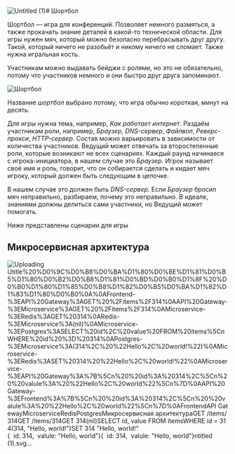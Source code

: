 ![Untitled (1)](https://github.com/user-attachments/assets/90f2bef7-2487-408a-b9fd-bddad0c05493)# Шортбол

Шортбол — игра для конференций. Позволяет немного размяться, а также прокачать знание деталей в какой-то технической области.
Для игры нужен мяч, который можно безопасно перебрасывать друг другу.
Такой, который ничего не разобьёт и никому ничего не сломает.
Также нужна игральная кость.

Участникам можно выдавать бейджи с ролями, но это не обязательно, потому что участников немного и они быстро друг друга запоминают.

![Шортбол](https://github.com/markshevchenko/team-battles/assets/10639110/900c9f36-a7c7-4b32-80e5-ed4dcd2b05d2)

Название *шортбол* выбрано потому, что игра обычно короткая, минут на десять.

Для игры нужна тема, например, *Как работает интернет*.
Раздаём участникам роли, например, *Браузер*, *DNS-сервер*, *Файлвол*, *Реверс-прокси*, *HTTP-сервер*.
Состав можно варьировать в зависимости от количества участников.
Ведущий может отвечать за второстепенные роли, которые возникают не всех сценариях.
Каждый раунд начинаеся с игрока-инициатора, в нашем случае это *Браузер*.
Игрок называет своё имя и роль, говорит, что он собирается сделать и кидает мяч игроку, который должен быть следующим в цепочке.

В нашем случае это должен быть *DNS-сервер*.
Если *Браузер* бросил мяч неправильно, разбираем, почему это неправильно.
В идеале, знаниями должны делиться сами участники, но Ведущий может помогать.

Ниже представлены сценарии для игры

## Микросервисная архитектура

![Uploading U<svg xmlns="http://www.w3.org/2000/svg" xmlns:xlink="http://www.w3.org/1999/xlink" version="1.1" width="798.8863986659478" height="687.0735009828182"><desc>title%20%D0%9C%D0%B8%D0%BA%D1%80%D0%BE%D1%81%D0%B5%D1%80%D0%B2%D0%B8%D1%81%D0%BD%D0%B0%D1%8F%20%D0%B0%D1%80%D1%85%D0%B8%D1%82%D0%B5%D0%BA%D1%82%D1%83%D1%80%D0%B0%0A%0AFrontend-%3EAPI%20Gateway%3AGET%20%2Fitems%2F314%0AAPI%20Gateway-%3EMicroservice%3AGET%20%2Fitems%2F314%0AMicroservice-%3ERedis%3AGET%20314%0ARedis-%3EMicroservice%3A(nil)%0AMicroservice-%3EPostgres%3ASELECT%20id%2C%20value%20FROM%20items%5CnWHERE%20id%20%3D%20314%0APostgres-%3EMicroservice%3A(314%2C%20%22Hello%2C%20world!%22)%0AMicroservice-%3ERedis%3ASET%20314%20%22Hello%2C%20world!%22%0AMicroservice-%3EAPI%20Gateway%3A%7B%5Cn%20%20id%3A%20314%2C%5Cn%20%20valule%3A%20%22Hello%2C%20world%22%5Cn%7D%0AAPI%20Gateway-%3EFrontend%3A%7B%5Cn%20%20id%3A%20314%2C%5Cn%20%20valule%3A%20%22Hello%2C%20world%22%5Cn%7D%0A</desc><defs/><g><g/><g/><g/><g/><g/><g/><g/><g/><g/><g/><g/><g/><g/><g/><g/><g/><g/><g/><g/><g/><g/><g/><g/><g/><g/><g/><g/><g/><g/><g/><g/><g/><g/><g/><g/><g/><g/><g/><g/><g/><g/><g/><g/><g/><g/><g/><g/><g/><g/><g/><g/><g/><g/><g/><g/><g/><g/><g/><g/><g/><g/><g/><g/><g/><g/><g/><g/><g/><g/><g/><g/><g/><g/><g/><g/><g/><g/><g/><g/><g/><g/><g/><g/><g/><g/><g/><g/><g/><g/><g/><g/><g/><g/><g/><g><rect fill="white" stroke="none" x="0" y="0" width="798" height="687"/></g><g/><g><path fill="none" stroke="black" paint-order="fill stroke markers" d=" M 55.22915733792188 95.73914152281817 L 55.22915733792188 687.0735009828182" stroke-miterlimit="10" stroke-width="1.3612669416666667" stroke-dasharray="12.565541,5.445067766666667"/><path fill="none" stroke="black" paint-order="fill stroke markers" d=" M 240.37876502301302 95.73914152281817 L 240.37876502301302 687.0735009828182" stroke-miterlimit="10" stroke-width="1.3612669416666667" stroke-dasharray="12.565541,5.445067766666667"/><path fill="none" stroke="black" paint-order="fill stroke markers" d=" M 425.52837270810414 95.73914152281817 L 425.52837270810414 687.0735009828182" stroke-miterlimit="10" stroke-width="1.3612669416666667" stroke-dasharray="12.565541,5.445067766666667"/><path fill="none" stroke="black" paint-order="fill stroke markers" d=" M 621.2721271217109 95.73914152281817 L 621.2721271217109 687.0735009828182" stroke-miterlimit="10" stroke-width="1.3612669416666667" stroke-dasharray="12.565541,5.445067766666667"/><path fill="none" stroke="black" paint-order="fill stroke markers" d=" M 744.0688471629869 95.73914152281817 L 744.0688471629869 687.0735009828182" stroke-miterlimit="10" stroke-width="1.3612669416666667" stroke-dasharray="12.565541,5.445067766666667"/></g><g><path fill="none" stroke="none"/><g><path fill="white" stroke="black" paint-order="fill stroke markers" d=" M 8.167601650000002 51.63409261281818 L 102.29071302584376 51.63409261281818 L 102.29071302584376 95.73914152281817 L 8.167601650000002 95.73914152281817 L 8.167601650000002 51.63409261281818 Z" stroke-miterlimit="10" stroke-width="2.613632528" stroke-dasharray=""/></g><g><g/><text fill="black" stroke="none" font-family="sans-serif" font-size="11pt" font-style="normal" font-weight="normal" text-decoration="normal" x="25.891297230500008" y="79.40393822281817" text-anchor="start" dominant-baseline="alphabetic" xml:space="preserve">Frontend</text></g><path fill="none" stroke="none"/><g><path fill="white" stroke="black" paint-order="fill stroke markers" d=" M 179.8776951749349 51.63409261281818 L 300.87983487109113 51.63409261281818 L 300.87983487109113 95.73914152281817 L 179.8776951749349 95.73914152281817 L 179.8776951749349 51.63409261281818 Z" stroke-miterlimit="10" stroke-width="2.613632528" stroke-dasharray=""/></g><g><g/><text fill="black" stroke="none" font-family="sans-serif" font-size="11pt" font-style="normal" font-weight="normal" text-decoration="normal" x="197.6013907554349" y="79.40393822281817" text-anchor="start" dominant-baseline="alphabetic" xml:space="preserve">API Gateway</text></g><path fill="none" stroke="none"/><g><path fill="white" stroke="black" paint-order="fill stroke markers" d=" M 366.67013275504553 51.63409261281818 L 484.38661266116276 51.63409261281818 L 484.38661266116276 95.73914152281817 L 366.67013275504553 95.73914152281817 L 366.67013275504553 51.63409261281818 Z" stroke-miterlimit="10" stroke-width="2.613632528" stroke-dasharray=""/></g><g><g/><text fill="black" stroke="none" font-family="sans-serif" font-size="11pt" font-style="normal" font-weight="normal" text-decoration="normal" x="384.39382833554555" y="79.40393822281817" text-anchor="start" dominant-baseline="alphabetic" xml:space="preserve">Microservice</text></g><path fill="none" stroke="none"/><g><path fill="white" stroke="black" paint-order="fill stroke markers" d=" M 584.8082810895507 51.63409261281818 L 657.7359731538711 51.63409261281818 L 657.7359731538711 95.73914152281817 L 584.8082810895507 95.73914152281817 L 584.8082810895507 51.63409261281818 Z" stroke-miterlimit="10" stroke-width="2.613632528" stroke-dasharray=""/></g><g><g/><text fill="black" stroke="none" font-family="sans-serif" font-size="11pt" font-style="normal" font-weight="normal" text-decoration="normal" x="602.5319766700508" y="79.40393822281817" text-anchor="start" dominant-baseline="alphabetic" xml:space="preserve">Redis</text></g><path fill="none" stroke="none"/><g><path fill="white" stroke="black" paint-order="fill stroke markers" d=" M 697.418897310026 51.63409261281818 L 790.7187970159479 51.63409261281818 L 790.7187970159479 95.73914152281817 L 697.418897310026 95.73914152281817 L 697.418897310026 51.63409261281818 Z" stroke-miterlimit="10" stroke-width="2.613632528" stroke-dasharray=""/></g><g><g/><text fill="black" stroke="none" font-family="sans-serif" font-size="11pt" font-style="normal" font-weight="normal" text-decoration="normal" x="715.142592890526" y="79.40393822281817" text-anchor="start" dominant-baseline="alphabetic" xml:space="preserve">Postgres</text></g></g><g><g><text fill="black" stroke="none" font-family="sans-serif" font-size="16pt" font-style="normal" font-weight="normal" text-decoration="normal" x="252.32512664794922" y="24.651306798181814" text-anchor="start" dominant-baseline="alphabetic" xml:space="preserve">Микросервисная архитектура</text></g><g><rect fill="white" stroke="none" x="94.43385799259634" y="128.4095481228182" width="106.74020637574219" height="21.23576429"/><text fill="black" stroke="none" font-family="sans-serif" font-size="11pt" font-style="normal" font-weight="normal" text-decoration="normal" x="96.88413848759635" y="143.1112310928182" text-anchor="start" dominant-baseline="alphabetic" xml:space="preserve">GET /items/314</text></g><g><path fill="none" stroke="black" paint-order="fill stroke markers" d=" M 55.22915733792188 149.64531241281819 L 226.92944763934634 149.64531241281819" stroke-miterlimit="10" stroke-width="1.3612669416666667" stroke-dasharray=""/><g transform="translate(240.37876502301302,149.64531241281819) translate(-240.37876502301302,-149.64531241281819)"><path fill="black" stroke="none" paint-order="stroke fill markers" d=" M 226.76609560634634 142.83897770448485 L 240.37876502301302 149.64531241281819 L 226.76609560634634 156.45164712115152 Z"/></g></g><g><rect fill="white" stroke="none" x="279.58346567768746" y="174.1481173628182" width="106.74020637574219" height="21.23576429"/><text fill="black" stroke="none" font-family="sans-serif" font-size="11pt" font-style="normal" font-weight="normal" text-decoration="normal" x="282.0337461726875" y="188.84980033281818" text-anchor="start" dominant-baseline="alphabetic" xml:space="preserve">GET /items/314</text></g><g><path fill="none" stroke="black" paint-order="fill stroke markers" d=" M 240.37876502301302 195.3838816528182 L 412.0790553244375 195.3838816528182" stroke-miterlimit="10" stroke-width="1.3612669416666667" stroke-dasharray=""/><g transform="translate(425.52837270810414,195.3838816528182) translate(-425.52837270810414,-195.3838816528182)"><path fill="black" stroke="none" paint-order="stroke fill markers" d=" M 411.91570329143747 188.57754694448485 L 425.52837270810414 195.3838816528182 L 411.91570329143747 202.19021636115153 Z"/></g></g><g><rect fill="white" stroke="none" x="491.6156798691263" y="219.8866866028182" width="63.5691400915625" height="21.23576429"/><text fill="black" stroke="none" font-family="sans-serif" font-size="11pt" font-style="normal" font-weight="normal" text-decoration="normal" x="494.06596036412634" y="234.58836957281818" text-anchor="start" dominant-baseline="alphabetic" xml:space="preserve">GET 314</text></g><g><path fill="none" stroke="black" paint-order="fill stroke markers" d=" M 425.52837270810414 241.1224508928182 L 607.8228097380443 241.1224508928182" stroke-miterlimit="10" stroke-width="1.3612669416666667" stroke-dasharray=""/><g transform="translate(621.2721271217109,241.1224508928182) translate(-621.2721271217109,-241.1224508928182)"><path fill="black" stroke="none" paint-order="stroke fill markers" d=" M 607.6594577050442 234.31611618448486 L 621.2721271217109 241.1224508928182 L 607.6594577050442 247.92878560115153 Z"/></g></g><g><rect fill="white" stroke="none" x="508.7345229477396" y="265.62525584281815" width="29.331453934335936" height="21.23576429"/><text fill="black" stroke="none" font-family="sans-serif" font-size="11pt" font-style="normal" font-weight="normal" text-decoration="normal" x="511.1848034427396" y="280.3269388128181" text-anchor="start" dominant-baseline="alphabetic" xml:space="preserve">(nil)</text></g><g><path fill="none" stroke="black" paint-order="fill stroke markers" d=" M 621.2721271217109 286.86102013281817 L 438.9776900917708 286.86102013281817" stroke-miterlimit="10" stroke-width="1.3612669416666667" stroke-dasharray=""/><g transform="translate(425.52837270810414,286.86102013281817) translate(-425.52837270810414,-286.86102013281817)"><path fill="black" stroke="none" paint-order="stroke fill markers" d=" M 439.1410421247708 280.05468542448483 L 425.52837270810414 286.86102013281817 L 439.1410421247708 293.6673548411515 Z"/></g></g><g><rect fill="white" stroke="none" x="481.33188046593614" y="311.36382508281815" width="206.93345893921875" height="21.23576429"/><rect fill="white" stroke="none" x="481.33188046593614" y="327.69902838281814" width="116.11743415894531" height="21.23576429"/><text fill="black" stroke="none" font-family="sans-serif" font-size="11pt" font-style="normal" font-weight="normal" text-decoration="normal" x="483.78216096093615" y="326.06550805281813" text-anchor="start" dominant-baseline="alphabetic" xml:space="preserve">SELECT id, value FROM items</text><text fill="black" stroke="none" font-family="sans-serif" font-size="11pt" font-style="normal" font-weight="normal" text-decoration="normal" x="483.78216096093615" y="342.4007113528181" text-anchor="start" dominant-baseline="alphabetic" xml:space="preserve">WHERE id = 314</text></g><g><path fill="none" stroke="black" paint-order="fill stroke markers" d=" M 425.52837270810414 348.93479267281816 L 730.6195297793203 348.93479267281816" stroke-miterlimit="10" stroke-width="1.3612669416666667" stroke-dasharray=""/><g transform="translate(744.0688471629869,348.93479267281816) translate(-744.0688471629869,-348.93479267281816)"><path fill="black" stroke="none" paint-order="stroke fill markers" d=" M 730.4561777463202 342.1284579644848 L 744.0688471629869 348.93479267281816 L 730.4561777463202 355.7411273811515 Z"/></g></g><g><rect fill="white" stroke="none" x="515.6303881563658" y="373.43759762281815" width="138.33644355835938" height="21.23576429"/><text fill="black" stroke="none" font-family="sans-serif" font-size="11pt" font-style="normal" font-weight="normal" text-decoration="normal" x="518.0806686513658" y="388.1392805928181" text-anchor="start" dominant-baseline="alphabetic" xml:space="preserve">(314, "Hello, world!")</text></g><g><path fill="none" stroke="black" paint-order="fill stroke markers" d=" M 744.0688471629869 394.67336191281817 L 438.9776900917708 394.67336191281817" stroke-miterlimit="10" stroke-width="1.3612669416666667" stroke-dasharray=""/><g transform="translate(425.52837270810414,394.67336191281817) translate(-425.52837270810414,-394.67336191281817)"><path fill="black" stroke="none" paint-order="stroke fill markers" d=" M 439.1410421247708 387.8670272044848 L 425.52837270810414 394.67336191281817 L 439.1410421247708 401.4796966211515 Z"/></g></g><g><rect fill="white" stroke="none" x="444.85836327977086" y="419.17616686281815" width="157.08377327027344" height="21.23576429"/><text fill="black" stroke="none" font-family="sans-serif" font-size="11pt" font-style="normal" font-weight="normal" text-decoration="normal" x="447.30864377477087" y="433.87784983281813" text-anchor="start" dominant-baseline="alphabetic" xml:space="preserve">SET 314 "Hello, world!"</text></g><g><path fill="none" stroke="black" paint-order="fill stroke markers" d=" M 425.52837270810414 440.41193115281817 L 607.8228097380443 440.41193115281817" stroke-miterlimit="10" stroke-width="1.3612669416666667" stroke-dasharray=""/><g transform="translate(621.2721271217109,440.41193115281817) translate(-621.2721271217109,-440.41193115281817)"><path fill="black" stroke="none" paint-order="stroke fill markers" d=" M 607.6594577050442 433.60559644448483 L 621.2721271217109 440.41193115281817 L 607.6594577050442 447.2182658611515 Z"/></g></g><g><rect fill="white" stroke="none" x="259.70875559467964" y="464.9147361028182" width="9.796770706796874" height="21.23576429"/><rect fill="white" stroke="none" x="259.70875559467964" y="481.2499394028182" width="61.13533271851563" height="21.23576429"/><rect fill="white" stroke="none" x="259.70875559467964" y="497.5851427028182" width="146.48962654175781" height="21.23576429"/><rect fill="white" stroke="none" x="259.70875559467964" y="513.9203460028182" width="9.796770706796874" height="21.23576429"/><text fill="black" stroke="none" font-family="sans-serif" font-size="11pt" font-style="normal" font-weight="normal" text-decoration="normal" x="262.15903608967966" y="479.6164190728182" text-anchor="start" dominant-baseline="alphabetic" xml:space="preserve">{</text><text fill="black" stroke="none" font-family="sans-serif" font-size="11pt" font-style="normal" font-weight="normal" text-decoration="normal" x="262.15903608967966" y="495.9516223728182" text-anchor="start" dominant-baseline="alphabetic" xml:space="preserve">  id: 314,</text><text fill="black" stroke="none" font-family="sans-serif" font-size="11pt" font-style="normal" font-weight="normal" text-decoration="normal" x="262.15903608967966" y="512.2868256728182" text-anchor="start" dominant-baseline="alphabetic" xml:space="preserve">  valule: "Hello, world"</text><text fill="black" stroke="none" font-family="sans-serif" font-size="11pt" font-style="normal" font-weight="normal" text-decoration="normal" x="262.15903608967966" y="528.6220289728182" text-anchor="start" dominant-baseline="alphabetic" xml:space="preserve">}</text></g><g><path fill="none" stroke="black" paint-order="fill stroke markers" d=" M 425.52837270810414 535.1561102928182 L 253.8280824066797 535.1561102928182" stroke-miterlimit="10" stroke-width="1.3612669416666667" stroke-dasharray=""/><g transform="translate(240.37876502301302,535.1561102928182) translate(-240.37876502301302,-535.1561102928182)"><path fill="black" stroke="none" paint-order="stroke fill markers" d=" M 253.9914344396797 528.3497755844849 L 240.37876502301302 535.1561102928182 L 253.9914344396797 541.9624450011515 Z"/></g></g><g><rect fill="white" stroke="none" x="74.55914790958853" y="559.6589152428182" width="9.796770706796874" height="21.23576429"/><rect fill="white" stroke="none" x="74.55914790958853" y="575.9941185428182" width="61.13533271851563" height="21.23576429"/><rect fill="white" stroke="none" x="74.55914790958853" y="592.3293218428182" width="146.48962654175781" height="21.23576429"/><rect fill="white" stroke="none" x="74.55914790958853" y="608.6645251428182" width="9.796770706796874" height="21.23576429"/><text fill="black" stroke="none" font-family="sans-serif" font-size="11pt" font-style="normal" font-weight="normal" text-decoration="normal" x="77.00942840458853" y="574.3605982128182" text-anchor="start" dominant-baseline="alphabetic" xml:space="preserve">{</text><text fill="black" stroke="none" font-family="sans-serif" font-size="11pt" font-style="normal" font-weight="normal" text-decoration="normal" x="77.00942840458853" y="590.6958015128182" text-anchor="start" dominant-baseline="alphabetic" xml:space="preserve">  id: 314,</text><text fill="black" stroke="none" font-family="sans-serif" font-size="11pt" font-style="normal" font-weight="normal" text-decoration="normal" x="77.00942840458853" y="607.0310048128182" text-anchor="start" dominant-baseline="alphabetic" xml:space="preserve">  valule: "Hello, world"</text><text fill="black" stroke="none" font-family="sans-serif" font-size="11pt" font-style="normal" font-weight="normal" text-decoration="normal" x="77.00942840458853" y="623.3662081128182" text-anchor="start" dominant-baseline="alphabetic" xml:space="preserve">}</text></g><g><path fill="none" stroke="black" paint-order="fill stroke markers" d=" M 240.37876502301302 629.9002894328182 L 68.67847472158854 629.9002894328182" stroke-miterlimit="10" stroke-width="1.3612669416666667" stroke-dasharray=""/><g transform="translate(55.22915733792188,629.9002894328182) translate(-55.22915733792188,-629.9002894328182)"><path fill="black" stroke="none" paint-order="stroke fill markers" d=" M 68.84182675458855 623.0939547244849 L 55.22915733792188 629.9002894328182 L 68.84182675458855 636.7066241411516 Z"/></g></g></g><g/><g/><g/><g/><g/></g></svg>ntitled (1).svg…]()
